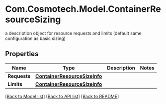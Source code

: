 # Com.Cosmotech.Model.ContainerResourceSizing
a description object for resource requests and limits (default same configuration as basic sizing)

## Properties

Name | Type | Description | Notes
------------ | ------------- | ------------- | -------------
**Requests** | [**ContainerResourceSizeInfo**](ContainerResourceSizeInfo.md) |  | 
**Limits** | [**ContainerResourceSizeInfo**](ContainerResourceSizeInfo.md) |  | 

[[Back to Model list]](../README.md#documentation-for-models) [[Back to API list]](../README.md#documentation-for-api-endpoints) [[Back to README]](../README.md)

